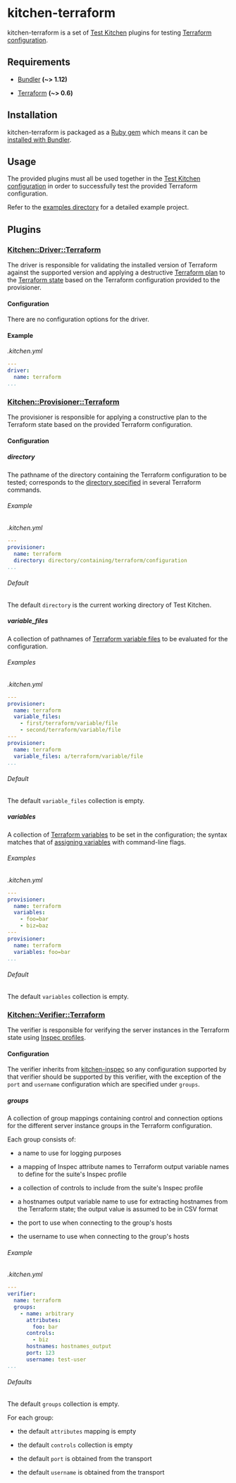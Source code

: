 # kitchen-terraform

kitchen-terraform is a set of [Test Kitchen] plugins for testing
[Terraform configuration].

[Test Kitchen]: http://kitchen.ci/index.html

[Terraform configuration]: https://www.terraform.io/docs/configuration/index.html

## Requirements

- [Bundler] **(~> 1.12)**

- [Terraform] **(~> 0.6)**

[Bundler]: https://bundler.io/index.html

[Terraform]: https://www.terraform.io/index.html

## Installation

kitchen-terraform is packaged as a [Ruby gem] which means it can be
[installed with Bundler].

[Ruby Gem]: http://guides.rubygems.org/what-is-a-gem/index.html

[installed with Bundler]: https://bundler.io/index.html#getting-started

## Usage

The provided plugins must all be used together in the
[Test Kitchen configuration] in order to successfully test the provided
Terraform configuration.

[Test Kitchen configuration]: https://docs.chef.io/config_yml_kitchen.html

Refer to the [examples directory] for a detailed example project.

[examples directory]: examples/

## Plugins

### [Kitchen::Driver::Terraform]

[Kitchen::Driver::Terraform]: lib/kitchen/driver/terraform.rb

The driver is responsible for validating the installed version of
Terraform against the supported version and applying a destructive
[Terraform plan] to the [Terraform state] based on the Terraform
configuration provided to the provisioner.

[Terraform plan]: https://www.terraform.io/docs/commands/plan.html

[Terraform state]: https://www.terraform.io/docs/state/index.html

#### Configuration

There are no configuration options for the driver.

#### Example

*.kitchen.yml*

```yaml
---
driver:
  name: terraform
...
```

### [Kitchen::Provisioner::Terraform]

[Kitchen::Provisioner::Terraform]: lib/kitchen/provisioner/terraform.rb

The provisioner is responsible for applying a constructive plan to the
Terraform state based on the provided Terraform configuration.

#### Configuration

##### directory

The pathname of the directory containing the Terraform configuration
to be tested; corresponds to the [directory specified] in several
Terraform commands.

[directory specified]: https://www.terraform.io/docs/configuration/load.html

###### Example

*.kitchen.yml*

```yaml
---
provisioner:
  name: terraform
  directory: directory/containing/terraform/configuration
...
```

###### Default

The default `directory` is the current working directory of Test Kitchen.

##### variable_files

A collection of pathnames of [Terraform variable files] to be evaluated
for the configuration.

[Terraform variable files]: https://www.terraform.io/docs/configuration/variables.html#variable-files

###### Examples

*.kitchen.yml*

```yaml
---
provisioner:
  name: terraform
  variable_files:
    - first/terraform/variable/file
    - second/terraform/variable/file
---
provisioner:
  name: terraform
  variable_files: a/terraform/variable/file
...
```

###### Default

The default `variable_files` collection is empty.

##### variables

A collection of [Terraform variables] to be set in the configuration;
the syntax matches that of [assigning variables] with command-line
flags.

[Terraform variables]: https://www.terraform.io/docs/configuration/variables.html

[assigning variables]: https://www.terraform.io/intro/getting-started/variables.html#assigning-variables

###### Examples

*.kitchen.yml*

```yaml
---
provisioner:
  name: terraform
  variables:
    - foo=bar
    - biz=baz
---
provisioner:
  name: terraform
  variables: foo=bar
...
```

###### Default

The default `variables` collection is empty.

### [Kitchen::Verifier::Terraform]

[Kitchen::Verifier::Terraform]: lib/kitchen/verifier/terraform.rb

The verifier is responsible for verifying the server instances in the
Terraform state using [Inspec profiles].

[Inspec profiles]: https://github.com/chef/inspec/blob/master/docs/profiles.rst

#### Configuration

The verifier inherits from [kitchen-inspec] so any configuration
supported by that verifier should be supported by this verifier, with
the exception of the `port` and `username` configuration which are
specified under `groups`.

[kitchen-inspec]: https://github.com/chef/kitchen-inspec/

##### groups

A collection of group mappings containing control and connection options
for the different server instance groups in the Terraform configuration.

Each group consists of:

- a name to use for logging purposes

- a mapping of Inspec attribute names to Terraform output variable
  names to define for the suite's Inspec profile

- a collection of controls to include from the suite's Inspec profile

- a hostnames output variable name to use for extracting hostnames from
  the Terraform state; the output value is assumed to be in CSV format

- the port to use when connecting to the group's hosts

- the username to use when connecting to the group's hosts

###### Example

*.kitchen.yml*

```yaml
---
verifier:
  name: terraform
  groups:
    - name: arbitrary
      attributes:
        foo: bar
      controls:
        - biz
      hostnames: hostnames_output
      port: 123
      username: test-user
...
```

###### Defaults

The default `groups` collection is empty.

For each group:

- the default `attributes` mapping is empty

- the default `controls` collection is empty

- the default `port` is obtained from the transport

- the default `username` is obtained from the transport

